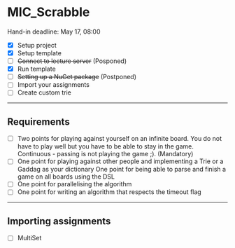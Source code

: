 # MIC_Scrabble

Hand-in deadline: May 17, 08:00

- [x] Setup project
- [x] Setup template
- [ ] ~~Connect to lecture server~~ (Posponed)
- [x] Run template
- [ ] ~~Setting up a NuGet package~~ (Postponed)
- [ ] Import your assignments
- [ ] Create custom trie

---
## Requirements
- [ ] Two points for playing against yourself on an infinite board. You do not have to play well but you have to be able to stay in the game. Continuous -  passing is not playing the game ;). (Mandatory)
- [ ] One point for playing against other people and implementing a Trie or a Gaddag as your dictionary One point for being able to parse and finish a game  on all boards using the DSL
- [ ] One point for parallelising the algorithm
- [ ] One point for writing an algorithm that respects the timeout flag
---
## Importing assignments
- [ ] MultiSet
